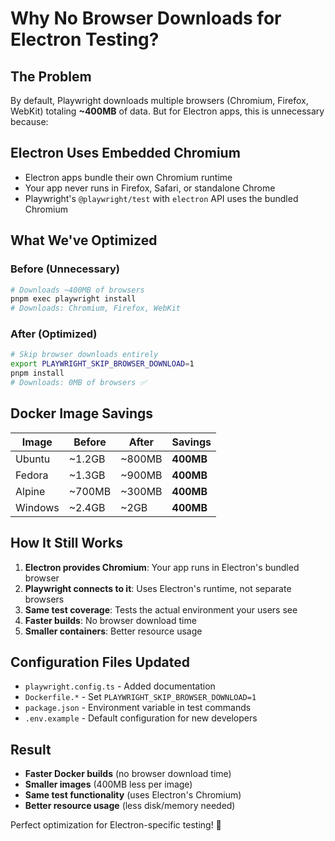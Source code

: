 # Why No Browser Downloads for Electron Testing?

## The Problem

By default, Playwright downloads multiple browsers (Chromium, Firefox, WebKit) totaling **~400MB** of data. But for Electron apps, this is unnecessary because:

## Electron Uses Embedded Chromium

- Electron apps bundle their own Chromium runtime
- Your app never runs in Firefox, Safari, or standalone Chrome
- Playwright's `@playwright/test` with `electron` API uses the bundled Chromium

## What We've Optimized

### Before (Unnecessary)

```bash
# Downloads ~400MB of browsers
pnpm exec playwright install
# Downloads: Chromium, Firefox, WebKit
```

### After (Optimized)

```bash
# Skip browser downloads entirely
export PLAYWRIGHT_SKIP_BROWSER_DOWNLOAD=1
pnpm install
# Downloads: 0MB of browsers ✅
```

## Docker Image Savings

| Image   | Before | After  | Savings   |
| ------- | ------ | ------ | --------- |
| Ubuntu  | ~1.2GB | ~800MB | **400MB** |
| Fedora  | ~1.3GB | ~900MB | **400MB** |
| Alpine  | ~700MB | ~300MB | **400MB** |
| Windows | ~2.4GB | ~2GB   | **400MB** |

## How It Still Works

1. **Electron provides Chromium**: Your app runs in Electron's bundled browser
2. **Playwright connects to it**: Uses Electron's runtime, not separate browsers
3. **Same test coverage**: Tests the actual environment your users see
4. **Faster builds**: No browser download time
5. **Smaller containers**: Better resource usage

## Configuration Files Updated

- `playwright.config.ts` - Added documentation
- `Dockerfile.*` - Set `PLAYWRIGHT_SKIP_BROWSER_DOWNLOAD=1`
- `package.json` - Environment variable in test commands
- `.env.example` - Default configuration for new developers

## Result

- **Faster Docker builds** (no browser download time)
- **Smaller images** (400MB less per image)
- **Same test functionality** (uses Electron's Chromium)
- **Better resource usage** (less disk/memory needed)

Perfect optimization for Electron-specific testing! 🚀
